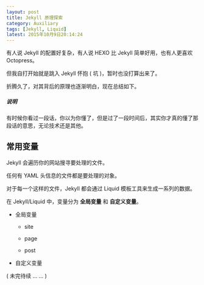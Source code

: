```yaml
---
layout: post
title: Jekyll 原理探索
category: Auxiliary
tags: [Jekyll, Liquid]
latest: 2015年10月9日20:14:24
---
```


有人说 Jekyll 的配置好复杂，有人说 HEXO 比 Jekyll 简单好用，也有人更喜欢 Octopress。

但我自打开始就是跳入 Jekyll 怀抱 ( 坑 )，暂时也没打算出来了。

折腾久了，对其背后的原理也逐渐明白，现在总结如下。

##### **说明**

有时候你看过一段话，你以为你懂了，但是过了一段时间后，其实你才真的懂了那段话的意思，无论技术还是其他。

常用变量
-

Jekyll 会遍历你的网站搜寻要处理的文件。

任何有 YAML 头信息的文件都是要处理的对象。

对于每一个这样的文件，Jekyll 都会通过 Liquid 模板工具来生成一系列的数据。

在 Jekyll/Liquid 中，变量分为 **全局变量** 和 **自定义变量**。

+ 全局变量

    - site

    - page

    - post

* 自定义变量

( 未完待续 ... ... )

